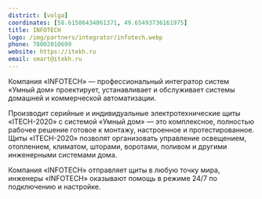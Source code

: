 ```yaml
---
district: [volga]
coordinates: [58.61506434861371, 49.65493736161975]
title: INFOTECH
logo: /img/partners/integrator/infotech.webp
phone: 78002010699
website: https://itekh.ru
email: smart@itekh.ru
---
```


Компания «INFOTECH» — профессиональный интегратор систем «Умный дом» проектирует, устанавливает и обслуживает системы домашней и коммерческой автоматизации.

Производит серийные и индивидуальные электротехнические щиты «ITECH-2020» с системой «Умный дом» — это комплексное, полностью рабочее решение готовое к монтажу, настроенное и протестированное. Щиты «ITECH-2020» позволят организовать управление освещением, отоплением, климатом, шторами, воротами, поливом и другими инженерными системами дома.

Компания «INFOTECH» отправляет щиты в любую точку мира, инженеры «INFOTECH» оказывают помощь в режиме 24/7 по подключению и настройке.
